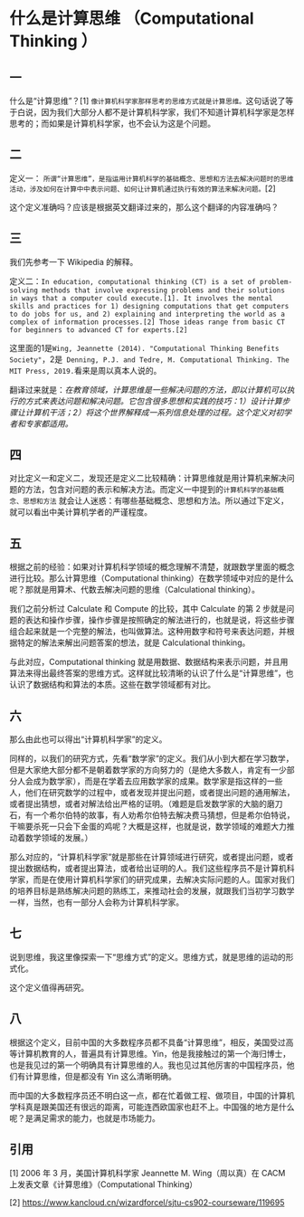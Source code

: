 # 什么是计算思维  （Computational Thinking ）

## 一

什么是“计算思维”？[1]  ```像计算机科学家那样思考的思维方式就是计算思维。```这句话说了等于白说，因为我们大部分人都不是计算机科学家，我们不知道计算机科学家是怎样思考的；而如果是计算机科学家，也不会认为这是个问题。    



## 二

定义一： ```所谓“计算思维”，是指运用计算机科学的基础概念、思想和方法去解决问题时的思维活动，涉及如何在计算中中表示问题、如何让计算机通过执行有效的算法来解决问题。```[2]

这个定义准确吗？应该是根据英文翻译过来的，那么这个翻译的内容准确吗？  



## 三

我们先参考一下 Wikipedia 的解释。

定义二：```In education, computational thinking (CT) is a set of problem-solving methods that involve expressing problems and their solutions in ways that a computer could execute.[1]. It involves the mental skills and practices for 1) designing computations that get computers to do jobs for us, and 2) explaining and interpreting the world as a complex of information processes.[2] Those ideas range from basic CT for beginners to advanced CT for experts.[2]```

这里面的1是```Wing, Jeannette (2014). "Computational Thinking Benefits Society"```，2是``` Denning, P.J. and Tedre, M. Computational Thinking. The MIT Press, 2019.```看来是周以真本人说的。

翻译过来就是：*在教育领域，计算思维是一些解决问题的方法，即以计算机可以执行的方式来表达问题和解决问题。它包含很多思想和实践的技巧：1）设计计算步骤让计算机干活；2）将这个世界解释成一系列信息处理的过程。这个定义对初学者和专家都适用。*



## 四

对比定义一和定义二，发现还是定义二比较精确：计算思维就是用计算机来解决问题的方法，包含对问题的表示和解决方法。而定义一中提到的```计算机科学的基础概念、思想和方法``` 就会让人迷惑：有哪些基础概念、思想和方法。所以通过下定义，就可以看出中美计算机学者的严谨程度。  



## 五

根据之前的经验：如果对计算机科学领域的概念理解不清楚，就跟数学里面的概念进行比较。那么计算思维（Computational thinking）在数学领域中对应的是什么呢？那就是用算术、代数去解决问题的思维（Calculational thinking）。

我们之前分析过 Calculate 和 Compute 的比较，其中 Calculate 的第 2 步就是问题的表达和操作步骤，操作步骤是按照确定的解法进行的，也就是说，将这些步骤组合起来就是一个完整的解法，也叫做算法。这种用数字和符号来表达问题，并根据特定的解法来解出问题答案的想法，就是 Calculational thinking。

与此对应，Computational thinking 就是用数据、数据结构来表示问题，并且用算法来得出最终答案的思维方式。这样就比较清晰的认识了什么是“计算思维”，也认识了数据结构和算法的本质。这些在数学领域都有对比。



## 六

那么由此也可以得出“计算机科学家”的定义。

同样的，以我们的研究方式，先看“数学家”的定义。我们从小到大都在学习数学，但是大家绝大部分都不是朝着数学家的方向努力的（是绝大多数人，肯定有一少部分人会成为数学家），而是在学着去应用数学家的成果。数学家是指这样的一些人，他们在研究数学的过程中，或者发现并提出问题，或者提出问题的通用解法，或者提出猜想，或者对解法给出严格的证明。（难题是启发数学家的大脑的磨刀石，有一个希尔伯特的故事，有人劝希尔伯特去解决费马猜想，但是希尔伯特说，干嘛要杀死一只会下金蛋的鸡呢？大概是这样，也就是说，数学领域的难题大力推动着数学领域的发展。）

那么对应的，“计算机科学家”就是那些在计算领域进行研究，或者提出问题，或者提出数据结构，或者提出算法，或者给出证明的人。我们这些程序员不是计算机科学家，而是在使用计算机科学家们的研究成果，去解决实际问题的人。国家对我们的培养目标是熟练解决问题的熟练工，来推动社会的发展，就跟我们当初学习数学一样，当然，也有一部分人会称为计算机科学家。

## 七

说到思维，我这里像探索一下“思维方式”的定义。思维方式，就是思维的运动的形式化。

这个定义值得再研究。



## 八

根据这个定义，目前中国的大多数程序员都不具备“计算思维”，相反，美国受过高等计算机教育的人，普遍具有计算思维。Yin，他是我接触过的第一个海归博士，也是我见过的第一个明确具有计算思维的人。我也见过其他厉害的中国程序员，他们有计算思维，但是都没有 Yin 这么清晰明确。

而中国的大多数程序员还不明白这一点，都在忙着做工程、做项目，中国的计算机学科真是跟美国还有很远的距离，可能连西欧国家也赶不上。中国强的地方是什么呢？是满足需求的能力，也就是市场能力。



## 引用

[1]  2006 年 3 月，美国计算机科学家 Jeannette M. Wing（周以真）在 CACM 上发表文章《计算思维》（Computational Thinking） 

[2]  https://www.kancloud.cn/wizardforcel/sjtu-cs902-courseware/119695 

